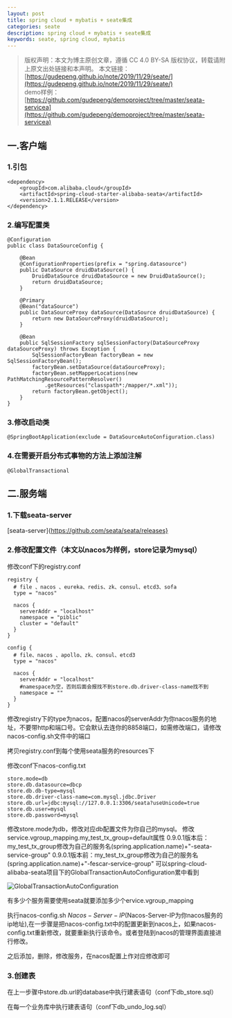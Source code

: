 ```yaml
---
layout: post
title: spring cloud + mybatis + seate集成
categories: seate
description: spring cloud + mybatis + seate集成
keywords: seate, spring cloud, mybatis
---
```

>版权声明：本文为博主原创文章，遵循 CC 4.0 BY-SA 版权协议，转载请附上原文出处链接和本声明。 
本文链接：[https://gudepeng.github.io/note/2019/11/29/seate/](https://gudepeng.github.io/note/2019/11/29/seate/)  
demo样例：[https://github.com/gudepeng/demoproject/tree/master/seata-servicea](https://github.com/gudepeng/demoproject/tree/master/seata-servicea)


## 一.客户端

### 1.引包
```
<dependency>
    <groupId>com.alibaba.cloud</groupId>
    <artifactId>spring-cloud-starter-alibaba-seata</artifactId>
    <version>2.1.1.RELEASE</version>
</dependency>
```

### 2.编写配置类
```
@Configuration
public class DataSourceConfig {

    @Bean
    @ConfigurationProperties(prefix = "spring.datasource")
    public DataSource druidDataSource() {
        DruidDataSource druidDataSource = new DruidDataSource();
        return druidDataSource;
    }

    @Primary
    @Bean("dataSource")
    public DataSourceProxy dataSource(DataSource druidDataSource) {
        return new DataSourceProxy(druidDataSource);
    }

    @Bean
    public SqlSessionFactory sqlSessionFactory(DataSourceProxy dataSourceProxy) throws Exception {
        SqlSessionFactoryBean factoryBean = new SqlSessionFactoryBean();
        factoryBean.setDataSource(dataSourceProxy);
        factoryBean.setMapperLocations(new PathMatchingResourcePatternResolver()
            .getResources("classpath*:/mapper/*.xml"));
        return factoryBean.getObject();
    }
}
```

### 3.修改启动类
```
@SpringBootApplication(exclude = DataSourceAutoConfiguration.class)
```

### 4.在需要开启分布式事物的方法上添加注解
```
@GlobalTransactional
```

## 二.服务端

### 1.下载seata-server
[seata-server]{https://github.com/seata/seata/releases}

### 2.修改配置文件（本文以nacos为样例，store记录为mysql）
修改conf下的registry.conf
```
registry {
  # file 、nacos 、eureka、redis、zk、consul、etcd3、sofa
  type = "nacos"

  nacos {
    serverAddr = "localhost"
    namespace = "piblic"
    cluster = "default"
  }
}

config {
  # file、nacos 、apollo、zk、consul、etcd3
  type = "nacos"

  nacos {
    serverAddr = "localhost"
    #namespace为空，否则后面会报找不到store.db.driver-class-name找不到
    namespace = ""
  }
}
```
修改registry下的type为nacos，配置nacos的serverAddr为你nacos服务的地址，不要带http和端口号。它会默认去连你的8858端口，如需修改端口，请修改nacos-config.sh文件中的端口

拷贝registry.conf到每个使用seata服务的resources下

修改conf下nacos-config.txt
```
store.mode=db
store.db.datasource=dbcp
store.db.db-type=mysql
store.db.driver-class-name=com.mysql.jdbc.Driver
store.db.url=jdbc:mysql://127.0.0.1:3306/seata?useUnicode=true
store.db.user=mysql
store.db.password=mysql
```
修改store.mode为db，修改对应db配置文件为你自己的mysql。
修改service.vgroup_mapping.my_test_tx_group=default属性
0.9.0.1版本后：my_test_tx_group修改为自己的服务名(spring.application.name)+"-seata-service-group"
0.9.0.1版本前：my_test_tx_group修改为自己的服务名(spring.application.name)+"-fescar-service-group"
可以spring-cloud-alibaba-seata项目下的GlobalTransactionAutoConfiguration累中看到

![GlobalTransactionAutoConfiguration](https://gudepeng.github.io/note/images/posts/2019-11-29-seate/1.jpg)

有多少个服务需要使用seata就要添加多少个ervice.vgroup_mapping

执行nacos-config.sh $Nacos-Server-IP($Nacos-Server-IP为你nacos服务的ip地址),在一步骤是把nacos-config.txt中的配置更新到nacos上，如果nacos-config.txt重新修改，就要重新执行该命令。或者登陆到nacos的管理界面直接进行修改。

之后添加，删除，修改服务，在nacos配置上作对应修改即可

### 3.创建表
在上一步骤中store.db.url的database中执行建表语句（conf下db_store.sql）

在每一个业务库中执行建表语句（conf下db_undo_log.sql）



